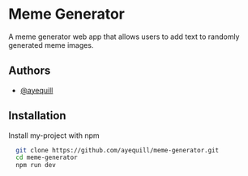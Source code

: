 
# Meme Generator

A meme generator web app that allows users to add text to 
randomly generated meme images.


## Authors

- [@ayequill](https://www.github.com/octokatherine)


## Installation

Install my-project with npm

```bash
  git clone https://github.com/ayequill/meme-generator.git
  cd meme-generator
  npm run dev
```